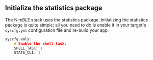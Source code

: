 ##  Initialize the statistics package

The NimBLE stack uses the statistics package. Initializing the statistics package is quite simple; all you need to do is enable it in your target's `syscfg.yml` configuration file and re-build your app.

```c hl_lines="4"
syscfg.vals:
    # Enable the shell task.
    SHELL_TASK: 1
    STATS_CLI: 1
```

<br>

